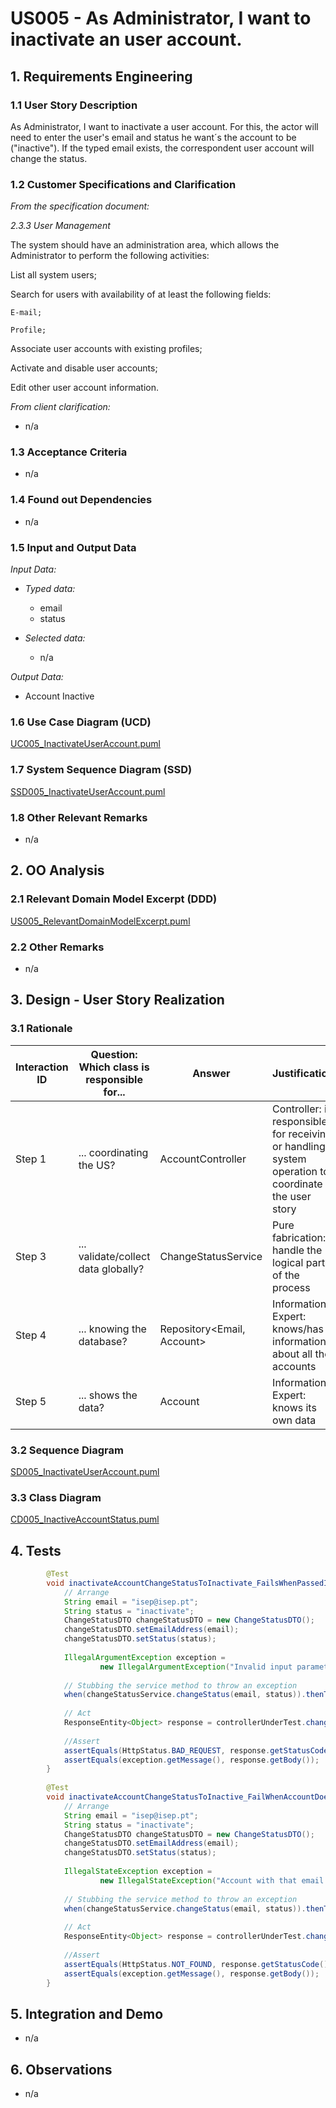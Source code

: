 # US005 - As Administrator, I want to inactivate an user account.

## 1. Requirements Engineering

### 1.1 User Story Description

As Administrator, I want to inactivate a user account.
For this, the actor will need to enter the user's email and status he want´s the account to be ("inactive").
If the typed email exists, the correspondent user account will change the status.

### 1.2 Customer Specifications and Clarification

*From the specification document:*

*2.3.3 User Management* 

The system should have an administration area, which allows the Administrator to perform the following activities:

List all system users;

Search for users with availability of at least the following fields:

    E-mail;

    Profile;

Associate user accounts with existing profiles;

Activate and disable user accounts;

Edit other user account information.

*From client clarification:*
* n/a

### 1.3 Acceptance Criteria
* n/a

### 1.4 Found out Dependencies
* n/a

### 1.5 Input and Output Data

*Input Data:*

* *Typed data:*
  * email
  * status

* *Selected data:*
  * n/a

*Output Data:*

* Account Inactive

### 1.6 Use Case Diagram (UCD)
[UC005_InactivateUserAccount.puml](UC005_InactivateUserAccount.puml)

### 1.7 System Sequence Diagram (SSD)
[SSD005_InactivateUserAccount.puml](SSD005_InactivateUserAccount.puml)

### 1.8 Other Relevant Remarks
* n/a

## 2. OO Analysis

### 2.1 Relevant Domain Model Excerpt (DDD)
[US005_RelevantDomainModelExcerpt.puml](US005_RelevantDomainModelExcerpt.puml)

### 2.2 Other Remarks

* n/a

## 3. Design - User Story Realization

### 3.1 Rationale

| Interaction ID | Question: Which class is responsible for... | Answer                     | Justification                                                                                        |
|----------------|---------------------------------------------|----------------------------|------------------------------------------------------------------------------------------------------|
| Step 1         | ... coordinating the US?                    | AccountController          | Controller: is responsible for receiving or handling a system operation to coordinate the user story |      
| Step 3         | ... validate/collect data globally?         | ChangeStatusService        | Pure fabrication: handle the logical part of the process                                             |
| Step 4         | ... knowing the database?                   | Repository<Email, Account> | Information Expert: knows/has information about all the accounts                                     |
| Step 5         | ... shows the data?                         | Account                    | Information Expert: knows its own data                                                               |


### 3.2 Sequence Diagram
[SD005_InactivateUserAccount.puml](SD005_InactivateUserAccount.puml)


### 3.3 Class Diagram
[CD005_InactiveAccountStatus.puml](CD005_InactiveAccountStatus.puml)

## 4. Tests

```java
        @Test
        void inactivateAccountChangeStatusToInactivate_FailsWhenPassedInvalidParameters() {
            // Arrange
            String email = "isep@isep.pt";
            String status = "inactivate";
            ChangeStatusDTO changeStatusDTO = new ChangeStatusDTO();
            changeStatusDTO.setEmailAddress(email);
            changeStatusDTO.setStatus(status);
    
            IllegalArgumentException exception =
                    new IllegalArgumentException("Invalid input parameters for changing the account profile.");
    
            // Stubbing the service method to throw an exception
            when(changeStatusService.changeStatus(email, status)).thenThrow(exception);
    
            // Act
            ResponseEntity<Object> response = controllerUnderTest.changeStatus(changeStatusDTO);
    
            //Assert
            assertEquals(HttpStatus.BAD_REQUEST, response.getStatusCode());
            assertEquals(exception.getMessage(), response.getBody());
        }
        
        @Test
        void inactivateAccountChangeStatusToInactive_FailWhenAccountDoesNotExist() {
            // Arrange
            String email = "isep@isep.pt";
            String status = "inactivate";
            ChangeStatusDTO changeStatusDTO = new ChangeStatusDTO();
            changeStatusDTO.setEmailAddress(email);
            changeStatusDTO.setStatus(status);
    
            IllegalStateException exception =
                    new IllegalStateException("Account with that email does not exists.");
    
            // Stubbing the service method to throw an exception
            when(changeStatusService.changeStatus(email, status)).thenThrow(exception);
    
            // Act
            ResponseEntity<Object> response = controllerUnderTest.changeStatus(changeStatusDTO);
    
            //Assert
            assertEquals(HttpStatus.NOT_FOUND, response.getStatusCode());
            assertEquals(exception.getMessage(), response.getBody());
        }
```
## 5. Integration and Demo
* n/a

## 6. Observations
* n/a


